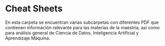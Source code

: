 # Cheat Sheets

En esta carpeta se encuentran varias subcarpetas con diferentes PDF que contienen información relevante para las materias de la maestría, así como para análisis general de Ciencia de Datos, Inteligencia Artificial y Aprendizaje Máquina.
